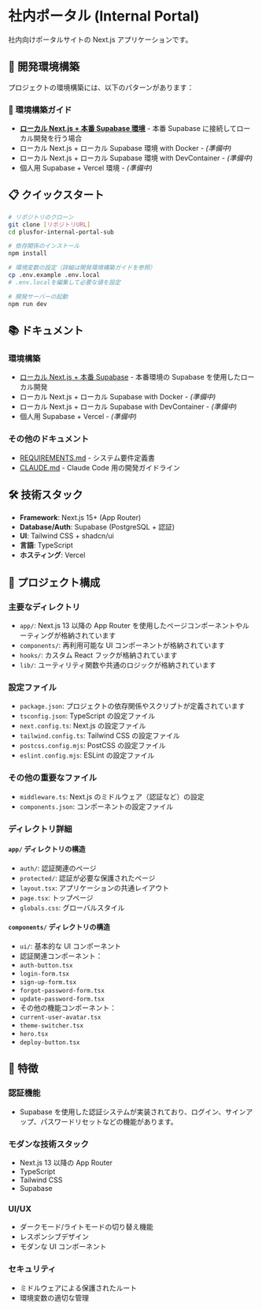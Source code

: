 # 社内ポータル (Internal Portal)

社内向けポータルサイトの Next.js アプリケーションです。

## 🚀 開発環境構築

プロジェクトの環境構築には、以下のパターンがあります：

### 📖 環境構築ガイド

- **[ローカル Next.js + 本番 Supabase 環境](./docs/setup-local-nextjs-prod-supabase.md)** - 本番 Supabase に接続してローカル開発を行う場合
- ローカル Next.js + ローカル Supabase 環境 with Docker - _(準備中)_
- ローカル Next.js + ローカル Supabase 環境 with DevContainer - _(準備中)_
- 個人用 Supabase + Vercel 環境 - _(準備中)_

## 📋 クイックスタート

```bash
# リポジトリのクローン
git clone [リポジトリURL]
cd plusfor-internal-portal-sub

# 依存関係のインストール
npm install

# 環境変数の設定（詳細は開発環境構築ガイドを参照）
cp .env.example .env.local
# .env.localを編集して必要な値を設定

# 開発サーバーの起動
npm run dev
```

## 📚 ドキュメント

### 環境構築

- [ローカル Next.js + 本番 Supabase](./docs/setup-local-nextjs-prod-supabase.md) - 本番環境の Supabase を使用したローカル開発
- ローカル Next.js + ローカル Supabase with Docker - _(準備中)_
- ローカル Next.js + ローカル Supabase with DevContainer - _(準備中)_
- 個人用 Supabase + Vercel - _(準備中)_

### その他のドキュメント

- [REQUIREMENTS.md](./REQUIREMENTS.md) - システム要件定義書
- [CLAUDE.md](./CLAUDE.md) - Claude Code 用の開発ガイドライン

## 🛠️ 技術スタック

- **Framework**: Next.js 15+ (App Router)
- **Database/Auth**: Supabase (PostgreSQL + 認証)
- **UI**: Tailwind CSS + shadcn/ui
- **言語**: TypeScript
- **ホスティング**: Vercel

## 📁 プロジェクト構成

### 主要なディレクトリ

- `app/`: Next.js 13 以降の App Router を使用したページコンポーネントやルーティングが格納されています
- `components/`: 再利用可能な UI コンポーネントが格納されています
- `hooks/`: カスタム React フックが格納されています
- `lib/`: ユーティリティ関数や共通のロジックが格納されています

### 設定ファイル

- `package.json`: プロジェクトの依存関係やスクリプトが定義されています
- `tsconfig.json`: TypeScript の設定ファイル
- `next.config.ts`: Next.js の設定ファイル
- `tailwind.config.ts`: Tailwind CSS の設定ファイル
- `postcss.config.mjs`: PostCSS の設定ファイル
- `eslint.config.mjs`: ESLint の設定ファイル

### その他の重要なファイル

- `middleware.ts`: Next.js のミドルウェア（認証など）の設定
- `components.json`: コンポーネントの設定ファイル

### ディレクトリ詳細

#### `app/` ディレクトリの構造

- `auth/`: 認証関連のページ
- `protected/`: 認証が必要な保護されたページ
- `layout.tsx`: アプリケーションの共通レイアウト
- `page.tsx`: トップページ
- `globals.css`: グローバルスタイル

#### `components/` ディレクトリの構造

- `ui/`: 基本的な UI コンポーネント
- 認証関連コンポーネント：
- `auth-button.tsx`
- `login-form.tsx`
- `sign-up-form.tsx`
- `forgot-password-form.tsx`
- `update-password-form.tsx`
- その他の機能コンポーネント：
- `current-user-avatar.tsx`
- `theme-switcher.tsx`
- `hero.tsx`
- `deploy-button.tsx`

## 🌟 特徴

### 認証機能

- Supabase を使用した認証システムが実装されており、ログイン、サインアップ、パスワードリセットなどの機能があります。

### モダンな技術スタック

- Next.js 13 以降の App Router
- TypeScript
- Tailwind CSS
- Supabase

### UI/UX

- ダークモード/ライトモードの切り替え機能
- レスポンシブデザイン
- モダンな UI コンポーネント

### セキュリティ

- ミドルウェアによる保護されたルート
- 環境変数の適切な管理
